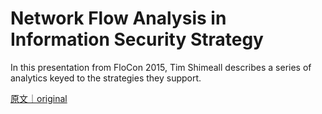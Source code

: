 
# Network Flow Analysis in Information Security Strategy

In this presentation from FloCon 2015, Tim Shimeall describes a series of analytics keyed to the strategies they support.

[原文｜original](https://insights.sei.cmu.edu/library/network-flow-analysis-in-information-security-strategy/)
        